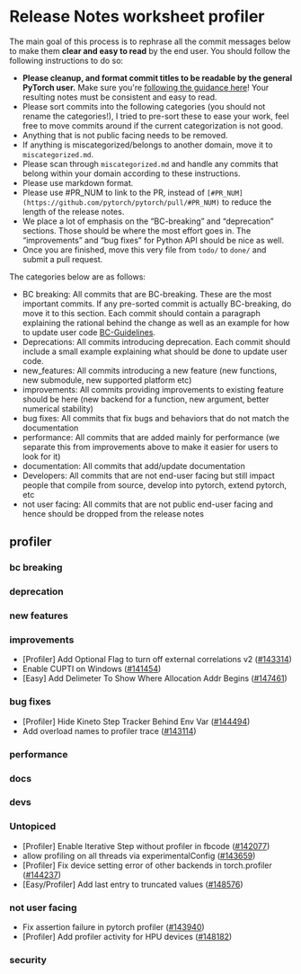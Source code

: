 
# Release Notes worksheet profiler

The main goal of this process is to rephrase all the commit messages below to make them **clear and easy to read** by the end user. You should follow the following instructions to do so:

* **Please cleanup, and format commit titles to be readable by the general PyTorch user.** Make sure you're [following the guidance here](https://docs.google.com/document/d/14OmgGBr1w6gl1VO47GGGdwrIaUNr92DFhQbY_NEk8mQ/edit)! Your resulting notes must be consistent and easy to read.
* Please sort commits into the following categories (you should not rename the categories!), I tried to pre-sort these to ease your work, feel free to move commits around if the current categorization is not good.
* Anything that is not public facing needs to be removed.
* If anything is miscategorized/belongs to another domain, move it to `miscategorized.md`.
* Please scan through `miscategorized.md` and handle any commits that belong within your domain according to these instructions.
* Please use markdown format.
* Please use #PR_NUM to link to the PR, instead of `[#PR_NUM](https://github.com/pytorch/pytorch/pull/#PR_NUM)` to reduce the length of the release notes.
* We place a lot of emphasis on the “BC-breaking” and “deprecation” sections. Those should be where the most effort goes in. The “improvements” and “bug fixes” for Python API should be nice as well.
* Once you are finished, move this very file from `todo/` to `done/` and submit a pull request.

The categories below are as follows:

* BC breaking: All commits that are BC-breaking. These are the most important commits. If any pre-sorted commit is actually BC-breaking, do move it to this section. Each commit should contain a paragraph explaining the rational behind the change as well as an example for how to update user code [BC-Guidelines](https://docs.google.com/document/d/14OmgGBr1w6gl1VO47GGGdwrIaUNr92DFhQbY_NEk8mQ/edit#heading=h.a9htwgvvec1m).
* Deprecations: All commits introducing deprecation. Each commit should include a small example explaining what should be done to update user code.
* new_features: All commits introducing a new feature (new functions, new submodule, new supported platform etc)
* improvements: All commits providing improvements to existing feature should be here (new backend for a function, new argument, better numerical stability)
* bug fixes: All commits that fix bugs and behaviors that do not match the documentation
* performance: All commits that are added mainly for performance (we separate this from improvements above to make it easier for users to look for it)
* documentation: All commits that add/update documentation
* Developers: All commits that are not end-user facing but still impact people that compile from source, develop into pytorch, extend pytorch, etc
* not user facing: All commits that are not public end-user facing and hence should be dropped from the release notes

## profiler
### bc breaking
### deprecation
### new features
### improvements
- [Profiler] Add Optional Flag to turn off external correlations v2 ([#143314](https://github.com/pytorch/pytorch/pull/143314))
- Enable CUPTI on Windows ([#141454](https://github.com/pytorch/pytorch/pull/141454))
- [Easy] Add Delimeter To Show Where Allocation Addr Begins ([#147461](https://github.com/pytorch/pytorch/pull/147461))
### bug fixes
- [Profiler] Hide Kineto Step Tracker Behind Env Var ([#144494](https://github.com/pytorch/pytorch/pull/144494))
- Add overload names to profiler trace ([#143114](https://github.com/pytorch/pytorch/pull/143114))
### performance
### docs
### devs
### Untopiced
- [Profiler] Enable Iterative Step without profiler in fbcode ([#142077](https://github.com/pytorch/pytorch/pull/142077))
- allow profiling on all threads via experimentalConfig ([#143659](https://github.com/pytorch/pytorch/pull/143659))
- [Profiler] Fix device setting error of other backends in torch.profiler ([#144237](https://github.com/pytorch/pytorch/pull/144237))
- [Easy/Profiler] Add last entry to truncated values ([#148576](https://github.com/pytorch/pytorch/pull/148576))
### not user facing
- Fix assertion failure in pytorch profiler ([#143940](https://github.com/pytorch/pytorch/pull/143940))
- [Profiler] Add profiler activity for HPU devices ([#148182](https://github.com/pytorch/pytorch/pull/148182))
### security
